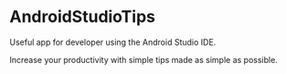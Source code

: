 # AndroidStudioTips

Useful app for developer using the Android Studio IDE.

Increase your productivity with simple tips made as simple as possible.
